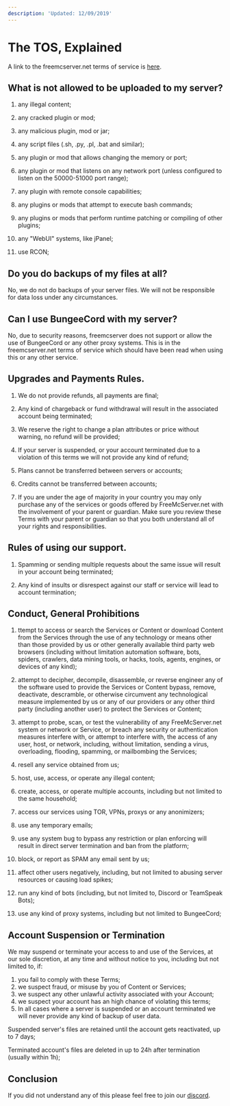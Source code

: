 ```yaml
---
description: 'Updated: 12/09/2019'
---
```


# The TOS, Explained
A link to the freemcserver.net terms of service is [here](https://freemcserver.net/site/tos).

## What is not allowed to be uploaded to my server?

1. any illegal content;

2. any cracked plugin or mod;

3. any malicious plugin, mod or jar;

4. any script files (.sh, .py, .pl, .bat and similar);

5. any plugin or mod that allows changing the memory or port;

6. any plugin or mod that listens on any network port (unless configured to listen on the 50000-51000 port range);

7. any plugin with remote console capabilities;

8. any plugins or mods that attempt to execute bash commands;

9. any plugins or mods that perform runtime patching or compiling of other plugins;

10. any "WebUI" systems, like jPanel;

11. use RCON;



## Do you do backups of my files at all?

No, we do not do backups of your server files. We will not be responsible for data loss under any circumstances.

## Can I use BungeeCord with my server?

No, due to security reasons, freemcserver does not support or allow the use of BungeeCord or any other proxy systems. This is in the freemcserver.net terms of service which should have been read when using this or any other service.

## Upgrades and Payments Rules.

1. We do not provide refunds, all payments are final;

2. Any kind of chargeback or fund withdrawal will result in the associated account being terminated;

3. We reserve the right to change a plan attributes or price without warning, no refund will be provided;

4. If your server is suspended, or your account terminated due to a violation of this terms we will not provide any kind of refund;

5. Plans cannot be transferred between servers or accounts;

6. Credits cannot be transferred between accounts;

7. If you are under the age of majority in your country you may only purchase any of the services or goods offered by FreeMcServer.net with the involvement of your parent or guardian. Make sure you review these Terms with your parent or guardian so that you both understand all of your rights and responsibilities.

## Rules of using our support.

1. Spamming or sending multiple requests about the same issue will result in your account being terminated;

2. Any kind of insults or disrespect against our staff or service will lead to account termination;

## Conduct, General Prohibitions

1. ttempt to access or search the Services or Content or download Content from the Services through the use of any technology or means other than those provided by us or other generally available third party web browsers (including without limitation automation software, bots, spiders, crawlers, data mining tools, or hacks, tools, agents, engines, or devices of any kind);

2. attempt to decipher, decompile, disassemble, or reverse engineer any of the software used to provide the Services or Content bypass, remove, deactivate, descramble, or otherwise circumvent any technological measure implemented by us or any of our providers or any other third party (including another user) to protect the Services or Content;

3. attempt to probe, scan, or test the vulnerability of any FreeMcServer.net system or network or Service, or breach any security or authentication measures interfere with, or attempt to interfere with, the access of any user, host, or network, including, without limitation, sending a virus, overloading, flooding, spamming, or mailbombing the Services;

4. resell any service obtained from us;

5. host, use, access, or operate any illegal content;

6. create, access, or operate multiple accounts, including but not limited to the same household;

7. access our services using TOR, VPNs, proxys or any anonimizers;

8. use any temporary emails;

9. use any system bug to bypass any restriction or plan enforcing will result in direct server termination and ban from the platform;

10. block, or report as SPAM any email sent by us;

11. affect other users negatively, including, but not limited to abusing server resources or causing load spikes;

12. run any kind of bots (including, but not limited to, Discord or TeamSpeak Bots);

13. use any kind of proxy systems, including but not limited to BungeeCord;

## Account Suspension or Termination

We may suspend or terminate your access to and use of the Services, at our sole discretion, at any time and without notice to you, including but not limited to, if:

1. you fail to comply with these Terms;
2. we suspect fraud, or misuse by you of Content or Services;
3. we suspect any other unlawful activity associated with your Account;
4. we suspect your account has an high chance of violating this terms;
5. In all cases where a server is suspended or an account terminated we will never provide any kind of backup of user data.

Suspended server's files are retained until the account gets reactivated, up to 7 days;

Terminated account's files are deleted in up to 24h after termination (usually within 1h);

## Conclusion

If you did not understand any of this please feel free to join our [discord](https://discordapp.com/invite/u99dDtE).
